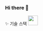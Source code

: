 ### Hi there 👋

<!--
**likelasttime/likelasttime** is a ✨ _special_ ✨ repository because its `README.md` (this file) appears on your GitHub profile.

Here are some ideas to get you started:

- 🔭 I’m currently working on ...
- 🌱 I’m currently learning ...
- 👯 I’m looking to collaborate on ...
- 🤔 I’m looking for help with ...
- 💬 Ask me about ...
- 📫 How to reach me: ...
- 😄 Pronouns: ...
- ⚡ Fun fact: ...
-->

✨ 기술 스택
<img height="32" width="32" src="https://img.shields.io/badge/Spring-green?style=flat-square&logo=#6DB33F ">
